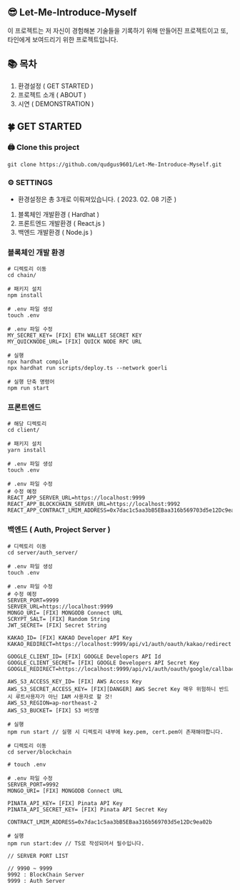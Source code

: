 ## 😎 Let-Me-Introduce-Myself
이 프로젝트는 저 자신이 경험해본 기술들을 기록하기 위해 만들어진 프로젝트이고
또, 타인에게 보여드리기 위한 프로젝트입니다.

## 📚 목차
1. 환경설정 ( GET STARTED )
2. 프로젝트 소개 ( ABOUT )
3. 시연 ( DEMONSTRATION )

## 🍀 GET STARTED
### 🖨️ Clone this project
```
git clone https://github.com/qudgus9601/Let-Me-Introduce-Myself.git
```
### ⚙️ SETTINGS
- 환경설정은 총 3개로 이뤄져있습니다. ( 2023. 02. 08 기준 )
1. 블록체인 개발환경 ( Hardhat )
2. 프론트엔드 개발환경 ( React.js )
3. 백엔드 개발환경 ( Node.js )

### 블록체인 개발 환경
```
# 디렉토리 이동
cd chain/

# 패키지 설치
npm install

# .env 파일 생성
touch .env 

# .env 파일 수정
MY_SECRET_KEY= [FIX] ETH WALLET SECRET KEY
MY_QUICKNODE_URL= [FIX] QUICK NODE RPC URL

# 실행
npx hardhat compile
npx hardhat run scripts/deploy.ts --network goerli

# 실행 단축 명령어
npm run start

```

### 프론트엔드
```
# 해당 디렉토리
cd client/

# 패키지 설치
yarn install

# .env 파일 생성
touch .env

# .env 파일 수정
# 수정 예정
REACT_APP_SERVER_URL=https://localhost:9999 
REACT_APP_BLOCKCHAIN_SERVER_URL=https://localhost:9992
REACT_APP_CONTRACT_LMIM_ADDRESS=0x7dac1c5aa3bB5EBaa316b569703d5e12Dc9ea02b
```
### 백엔드 ( Auth, Project Server )
```
# 디렉토리 이동
cd server/auth_server/

# .env 파일 생성
touch .env

# .env 파일 수정
# 수정 예정
SERVER_PORT=9999
SERVER_URL=https://localhost:9999
MONGO_URI= [FIX] MONGODB Connect URL
SCRYPT_SALT= [FIX] Random String
JWT_SECRET= [FIX] Secret String

KAKAO_ID= [FIX] KAKAO Developer API Key
KAKAO_REDIRECT=https://localhost:9999/api/v1/auth/oauth/kakao/redirect

GOOGLE_CLIENT_ID= [FIX] GOOGLE Developers API Id
GOOGLE_CLIENT_SECRET= [FIX] GOOGLE Developers API Secret Key
GOOGLE_REDIRECT=https://localhost:9999/api/v1/auth/oauth/google/callback

AWS_S3_ACCESS_KEY_ID= [FIX] AWS Access Key
AWS_S3_SECRET_ACCESS_KEY= [FIX][DANGER] AWS Secret Key 매우 위험하니 반드시 루트사용자가 아닌 IAM 사용자로 할 것!
AWS_S3_REGION=ap-northeast-2
AWS_S3_BUCKET= [FIX] S3 버킷명

# 실행
npm run start // 실행 시 디렉토리 내부에 key.pem, cert.pem이 존재해야합니다.

# 디렉토리 이동
cd server/blockchain

# touch .env

# .env 파일 수정
SERVER_PORT=9992
MONGO_URI= [FIX] MONGODB Connect URL

PINATA_API_KEY= [FIX] Pinata API Key
PINATA_API_SECRET_KEY= [FIX] Pinata API Secret Key

CONTRACT_LMIM_ADDRESS=0x7dac1c5aa3bB5EBaa316b569703d5e12Dc9ea02b

# 실행
npm run start:dev // TS로 작성되어서 필수입니다.

// SERVER PORT LIST

// 9990 ~ 9999
9992 : BlockChain Server
9999 : Auth Server
```


